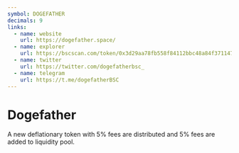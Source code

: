 ```yaml
---
symbol: DOGEFATHER
decimals: 9
links:
  - name: website
    url: https://dogefather.space/
  - name: explorer
    url: https://bscscan.com/token/0x3d29aa78fb558f84112bbc48a84f371147a920c9
  - name: twitter
    url: https://twitter.com/dogefatherbsc_
  - name: telegram
    url: https://t.me/dogefatherBSC
---
```


# Dogefather

A new deflationary token with 5% fees are distributed and 5% fees are added to liquidity pool.
